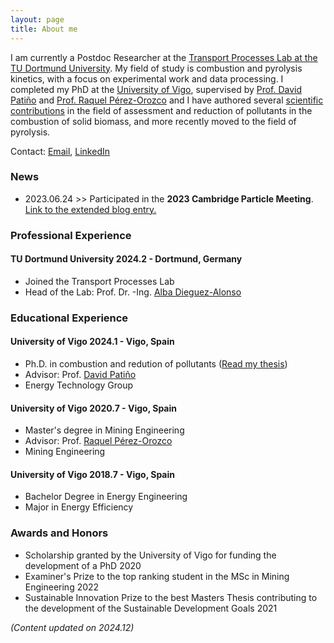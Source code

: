 ```yaml
---
layout: page
title: About me 
---
```


I am currently a Postdoc Researcher at the [Transport Processes Lab at the TU Dortmund University](https://tp.bci.tu-dortmund.de/). My field of study is combustion and pyrolysis kinetics, with a focus on experimental work and data processing.
I completed my PhD at the [University of Vigo](http://uvigo.gal), supervised by [Prof. David Patiño](https://orcid.org/0000-0002-6129-8678) and [Prof. Raquel Pérez-Orozco](https://orcid.org/0000-0002-6352-8959) and I have authored several [scientific contributions](https://scholar.google.com/citations?user=eB0Gb3EAAAAJ&hl=es) in the field of assessment and reduction of pollutants in the combustion of solid biomass, and more recently moved to the field of pyrolysis. 

Contact: [Email](mailto:jjrico@jjrico.net?subject=[Web]%20Contact), [LinkedIn](https://www.linkedin.com/in/jesusricofuentes/)

### News
- 2023.06.24 >> Participated in the __2023 Cambridge Particle Meeting__. [Link to the extended blog entry.](https://jjrico.net/2023/06/Cambustion/)

### Professional Experience
#### __TU Dortmund University__ 2024.2 - Dortmund, Germany
- Joined the Transport Processes Lab
- Head of the Lab: Prof. Dr. -Ing. [Alba Dieguez-Alonso](https://scholar.google.com/citations?user=6eul5y8AAAAJ&hl=en)

### Educational Experience
#### __University of Vigo__ 2024.1 - Vigo, Spain
- Ph.D. in combustion and redution of pollutants ([Read my thesis](http://hdl.handle.net/11093/6284))
- Advisor: Prof. [David Patiño](https://www.scopus.com/authid/detail.uri?authorId=23091574100)
- Energy Technology Group

#### __University of Vigo__ 2020.7 - Vigo, Spain
- Master's degree in Mining Engineering                                                    
- Advisor: Prof. [Raquel Pérez-Orozco](https://www.scopus.com/authid/detail.uri?authorId=57196054251)
- Mining Engineering

#### __University of Vigo__ 2018.7 - Vigo, Spain
- Bachelor Degree in Energy Engineering
- Major in Energy Efficiency


### Awards and Honors
- Scholarship granted by the University of Vigo for funding the development of a PhD 2020
- Examiner's Prize to the top ranking student in the MSc in Mining Engineering 2022
- Sustainable Innovation Prize to the best Masters Thesis contributing to the development of the Sustainable Development Goals 2021


_(Content updated on 2024.12)_


